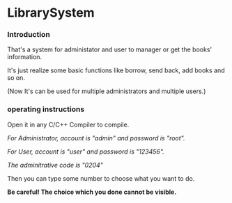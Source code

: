 # LibrarySystem

### Introduction
That's a system for administator and user to manager or get the books' information. 

It's just realize some basic functions like borrow, send back, add books and so on. 

(Now It's can be used for multiple administrators and multiple users.)

### operating instructions
Open it in any C/C++ Compiler to compile. 

*For Administrator, account is "admin" and password is "root".* 

*For User, account is "user" and password is "123456".*

*The adminitrative code is "0204"*

Then you can type some number to choose what you want to do.

**Be careful! The choice which you done cannot be visible.**
